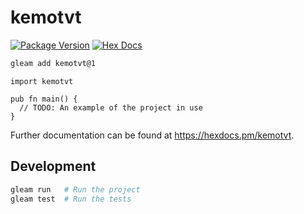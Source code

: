 # kemotvt

[![Package Version](https://img.shields.io/hexpm/v/kemotvt)](https://hex.pm/packages/kemotvt)
[![Hex Docs](https://img.shields.io/badge/hex-docs-ffaff3)](https://hexdocs.pm/kemotvt/)

```sh
gleam add kemotvt@1
```
```gleam
import kemotvt

pub fn main() {
  // TODO: An example of the project in use
}
```

Further documentation can be found at <https://hexdocs.pm/kemotvt>.

## Development

```sh
gleam run   # Run the project
gleam test  # Run the tests
```
